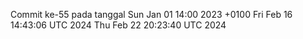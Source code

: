 Commit ke-55 pada tanggal Sun Jan 01 14:00 2023 +0100
Fri Feb 16 14:43:06 UTC 2024
Thu Feb 22 20:23:40 UTC 2024
